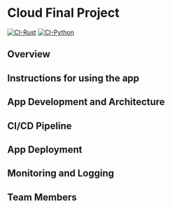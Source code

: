 # Cloud Final Project

[![CI-Rust](https://github.com/nogibjj/Final_Project_Cloud/actions/workflows/rust.yml/badge.svg)](https://github.com/nogibjj/Final_Project_Cloud/actions/workflows/rust.yml) [![CI-Python](https://github.com/nogibjj/Final_Project_Cloud/actions/workflows/python.yml/badge.svg)](https://github.com/nogibjj/Final_Project_Cloud/actions/workflows/python.yml)


## Overview

## Instructions for using the app

## App Development and Architecture

## CI/CD Pipeline

## App Deployment

## Monitoring and Logging

## Team Members
